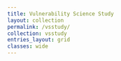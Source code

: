 ```yaml
---
title: Vulnerability Science Study
layout: collection
permalink: /vsstudy/
collection: vsstudy
entries_layout: grid
classes: wide
---
```

